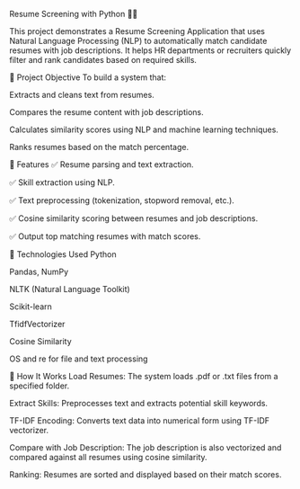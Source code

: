 Resume Screening with Python 🧠📄

This project demonstrates a Resume Screening Application that uses Natural Language Processing (NLP) to automatically match candidate resumes with job descriptions. It helps HR departments or recruiters quickly filter and rank candidates based on required skills.

📌 Project Objective
To build a system that:

Extracts and cleans text from resumes.

Compares the resume content with job descriptions.

Calculates similarity scores using NLP and machine learning techniques.

Ranks resumes based on the match percentage.

🚀 Features
✅ Resume parsing and text extraction.

✅ Skill extraction using NLP.

✅ Text preprocessing (tokenization, stopword removal, etc.).

✅ Cosine similarity scoring between resumes and job descriptions.

✅ Output top matching resumes with match scores.

🧰 Technologies Used
Python

Pandas, NumPy

NLTK (Natural Language Toolkit)

Scikit-learn

TfidfVectorizer

Cosine Similarity

OS and re for file and text processing

🧪 How It Works
Load Resumes: The system loads .pdf or .txt files from a specified folder.

Extract Skills: Preprocesses text and extracts potential skill keywords.

TF-IDF Encoding: Converts text data into numerical form using TF-IDF vectorizer.

Compare with Job Description: The job description is also vectorized and compared against all resumes using cosine similarity.

Ranking: Resumes are sorted and displayed based on their match scores.
